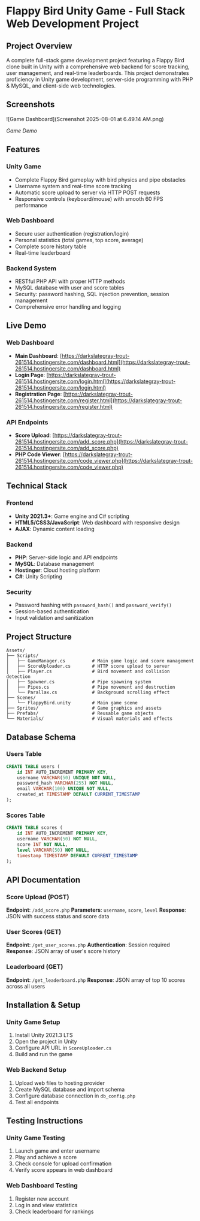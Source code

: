 # Flappy Bird Unity Game - Full Stack Web Development Project

## Project Overview
A complete full-stack game development project featuring a Flappy Bird clone built in Unity with a comprehensive web backend for score tracking, user management, and real-time leaderboards. This project demonstrates proficiency in Unity game development, server-side programming with PHP & MySQL, and client-side web technologies.

## Screenshots

![Game Dashboard](Screenshot 2025-08-01 at 6.49.14 AM.png)

*Game Demo*

## Features

### Unity Game
- Complete Flappy Bird gameplay with bird physics and pipe obstacles
- Username system and real-time score tracking
- Automatic score upload to server via HTTP POST requests
- Responsive controls (keyboard/mouse) with smooth 60 FPS performance

### Web Dashboard
- Secure user authentication (registration/login)
- Personal statistics (total games, top score, average)
- Complete score history table
- Real-time leaderboard

### Backend System
- RESTful PHP API with proper HTTP methods
- MySQL database with user and score tables
- Security: password hashing, SQL injection prevention, session management
- Comprehensive error handling and logging

## Live Demo

### Web Dashboard
- **Main Dashboard**: [https://darkslategray-trout-261514.hostingersite.com/dashboard.html](https://darkslategray-trout-261514.hostingersite.com/dashboard.html)
- **Login Page**: [https://darkslategray-trout-261514.hostingersite.com/login.html](https://darkslategray-trout-261514.hostingersite.com/login.html)
- **Registration Page**: [https://darkslategray-trout-261514.hostingersite.com/register.html](https://darkslategray-trout-261514.hostingersite.com/register.html)

### API Endpoints
- **Score Upload**: [https://darkslategray-trout-261514.hostingersite.com/add_score.php](https://darkslategray-trout-261514.hostingersite.com/add_score.php)
- **PHP Code Viewer**: [https://darkslategray-trout-261514.hostingersite.com/code_viewer.php](https://darkslategray-trout-261514.hostingersite.com/code_viewer.php)

## Technical Stack

### Frontend
- **Unity 2021.3+**: Game engine and C# scripting
- **HTML5/CSS3/JavaScript**: Web dashboard with responsive design
- **AJAX**: Dynamic content loading

### Backend
- **PHP**: Server-side logic and API endpoints
- **MySQL**: Database management
- **Hostinger**: Cloud hosting platform
- **C#**: Unity Scripting

### Security
- Password hashing with `password_hash()` and `password_verify()`
- Session-based authentication
- Input validation and sanitization

## Project Structure

```
Assets/
├── Scripts/
│   ├── GameManager.cs          # Main game logic and score management
│   ├── ScoreUploader.cs        # HTTP score upload to server
│   ├── Player.cs               # Bird movement and collision detection
│   ├── Spawner.cs              # Pipe spawning system
│   ├── Pipes.cs                # Pipe movement and destruction
│   └── Parallax.cs             # Background scrolling effect
├── Scenes/
│   └── FlappyBird.unity        # Main game scene
├── Sprites/                    # Game graphics and assets
├── Prefabs/                    # Reusable game objects
└── Materials/                  # Visual materials and effects
```

## Database Schema

### Users Table
```sql
CREATE TABLE users (
    id INT AUTO_INCREMENT PRIMARY KEY,
    username VARCHAR(50) UNIQUE NOT NULL,
    password_hash VARCHAR(255) NOT NULL,
    email VARCHAR(100) UNIQUE NOT NULL,
    created_at TIMESTAMP DEFAULT CURRENT_TIMESTAMP
);
```

### Scores Table
```sql
CREATE TABLE scores (
    id INT AUTO_INCREMENT PRIMARY KEY,
    username VARCHAR(50) NOT NULL,
    score INT NOT NULL,
    level VARCHAR(50) NOT NULL,
    timestamp TIMESTAMP DEFAULT CURRENT_TIMESTAMP
);
```

## API Documentation

### Score Upload (POST)
**Endpoint**: `/add_score.php`
**Parameters**: `username`, `score`, `level`
**Response**: JSON with success status and score data

### User Scores (GET)
**Endpoint**: `/get_user_scores.php`
**Authentication**: Session required
**Response**: JSON array of user's score history

### Leaderboard (GET)
**Endpoint**: `/get_leaderboard.php`
**Response**: JSON array of top 10 scores across all users

## Installation & Setup

### Unity Game Setup
1. Install Unity 2021.3 LTS
2. Open the project in Unity
3. Configure API URL in `ScoreUploader.cs`
4. Build and run the game

### Web Backend Setup
1. Upload web files to hosting provider
2. Create MySQL database and import schema
3. Configure database connection in `db_config.php`
4. Test all endpoints

## Testing Instructions

### Unity Game Testing
1. Launch game and enter username
2. Play and achieve a score
3. Check console for upload confirmation
4. Verify score appears in web dashboard

### Web Dashboard Testing
1. Register new account
2. Log in and view statistics
3. Check leaderboard for rankings


